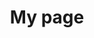 ---
# Page title
title: My page
# Page type - we want a landing page (such as a homepage)
type: landing

# Your landing page sections - add as many different content blocks as you like
sections:
  - block: markdown
    id: section-1
    content:
      title: Robots
      subtitle: 
      text: |
        <style>
          .table {
            border-collapse: collapse;
            margin-bottom: 0px;
            margin-top: 0px;
            padding-bottom: 0px;
            padding-top: 0px;
            line-height: 0.5
            border-spacing: 0px
          }
          .table td,
          .table th {
            border: none;
          }
        </style>


        <table class = "table" width="880" border="0" align="center" cellspacing="5" cellpadding="10"><tbody><tr><td width="50%" valign="middle"><img src="https://lecar-lab.github.io/assets/neural_swarm.gif" width="100%" style="border-radius: 10px"><p align="center" style="font-size: 18px; font-weight: 700; margin-top: 0; margin-bottom: 0">Crazyflie 2.1 Micro Quadrotors</p></td><td width="50%" valign="middle"><img src="https://lecar-lab.github.io/assets/Go1.gif" width="100%" style="border-radius: 10px"><p align="center" style="font-size: 18px; font-weight: 700; margin-top: 0; margin-bottom: 0">Unitree Go1 Quadruped</p></td></tr></tbody></table>

        <table class = "table" width="880" border="0" align="center" cellspacing="5" cellpadding="10"><tbody><tr><td width="50%" valign="middle"><img src="https://lecar-lab.github.io/assets/RC_Car.gif" width="100%" style="border-radius: 10px"><p align="center" style="font-size: 18px; font-weight: 700; margin-top: 0; margin-bottom: 0">RACECAR/J "FlatNose" Robot</p></td><td width="50%" valign="middle"><img src="https://lecar-lab.github.io/assets/Go2_arm.gif" width="100%" style="border-radius: 10px"><p align="center" style="font-size: 18px; font-weight: 700; margin-top: 0; margin-bottom: 0">Unitree Go2 Quadruped + Arm</p></td></tr></tbody></table>
    design:
      spacing:
        padding: ["20px", "300px", "20px", "300px"]

---